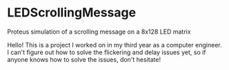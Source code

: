 # LEDScrollingMessage
Proteus simulation of a scrolling message on a 8x128 LED matrix

Hello! This is a project I worked on in my third year as a computer engineer. I can't figure out how to solve the flickering and delay issues yet, so if anyone knows how to solve the issues, don't hesitate!
